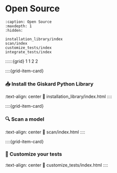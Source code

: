 # Open Source

```{toctree}
:caption: Open Source
:maxdepth: 1
:hidden:

installation_library/index
scan/index
customize_tests/index
integrate_tests/index
```

::::::{grid} 1 1 2 2

::::{grid-item-card} <br/><h3>📥 Install the Giskard Python Library</h3>
:text-align: center
:link: installation_library/index.html
::::

::::{grid-item-card} <br/><h3>🔍 Scan a model</h3>
:text-align: center
:link: scan/index.html
::::

::::{grid-item-card} <br/><h3>🧪 Customize your tests</h3>
:text-align: center
:link: customize_tests/index.html
::::
